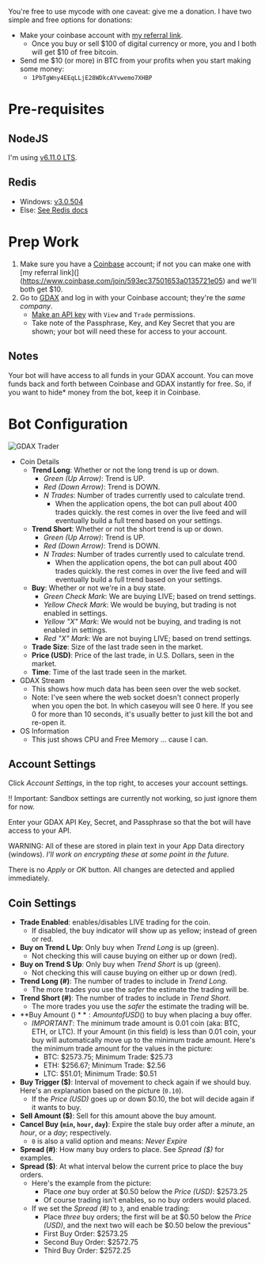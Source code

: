 You're free to use mycode with one caveat: give me a donation. I have two simple and free options for donations:

- Make your coinbase account with [my referral link](https://www.coinbase.com/join/593ec37501653a0135721e05).
    +  Once you buy or sell $100 of digital currency or more, you and I both will get $10 of free bitcoin.
- Send me $10 (or more) in BTC from your profits when you start making some money:
    + `1PbTgWny4EEqLLjE28WDkcAYvwemo7XHBP`

# Pre-requisites

## NodeJS

I'm using [v6.11.0 LTS](https://nodejs.org/en/).

## Redis

- Windows: [v3.0.504](https://github.com/MSOpenTech/redis/releases/tag/win-3.0.504)
- Else: [See Redis docs](https://redis.io/download#installation)

# Prep Work

1. Make sure you have a [Coinbase](https://coinbase.com) account; if not you can make one with [my referral link](](https://www.coinbase.com/join/593ec37501653a0135721e05) and we'll both get $10.
1. Go to [GDAX](https://gdax.com) and log in with your Coinbase account; they're the *same company*.
    - [Make an API key](https://www.gdax.com/settings/api) with `View` and `Trade` permissions.
    - Take note of the Passphrase, Key, and Key Secret that you are shown; your bot will need these for access to your account.

## Notes

Your bot will have access to all funds in your GDAX account. You can move funds back and forth between Coinbase and GDAX instantly for free. So, if you want to hide* money from the bot, keep it in Coinbase.

# Bot Configuration

![GDAX Trader](http://static.vertigion.com/images/GDAX/GDAX-Trader.png)

- Coin Details
    + **Trend Long**: Whether or not the long trend is up or down.
        * *Green (Up Arrow)*: Trend is UP.
        * *Red (Down Arrow)*: Trend is DOWN.
        * *N Trades*: Number of trades currently used to calculate trend.
            - When the application opens, the bot can pull about 400 trades quickly. the rest comes in over the live feed and will eventually build a full trend based on your settings.
    + **Trend Short**: Whether or not the short trend is up or down.
        * *Green (Up Arrow)*: Trend is UP.
        * *Red (Down Arrow)*: Trend is DOWN.
        * *N Trades*: Number of trades currently used to calculate trend.
            - When the application opens, the bot can pull about 400 trades quickly. the rest comes in over the live feed and will eventually build a full trend based on your settings.
    + **Buy**: Whether or not we're in a buy state.
        * *Green Check Mark*: We are buying LIVE; based on trend settings.
        * *Yellow Check Mark*: We would be buying, but trading is not enabled in settings.
        * *Yellow "X" Mark*: We would not be buying, and trading is not enabled in settings.
        * *Red "X" Mark*: We are not buying LIVE; based on trend settings.
    + **Trade Size**: Size of the last trade seen in the market.
    + **Price (USD)**: Price of the last trade, in U.S. Dollars, seen in the market.
    + **Time**: Time of the last trade seen in the market.
- GDAX Stream
    + This shows how much data has been seen over the web socket.
    + Note: I've seen where the web socket doesn't connect properly when you open the bot. In which caseyou will see 0 here. If you see 0 for more than 10 seconds, it's usually better to just kill the bot and re-open it.
- OS Information
    + This just shows CPU and Free Memory ... cause I can.

## Account Settings

Click *Account Settings*, in the top right, to acceses your account settings.

:bangbang: Important: Sandbox settings are currently not working, so just ignore them for now.

Enter your GDAX API Key, Secret, and Passphrase so that the bot will have access to your API.

WARNING: All of these are stored in plain text in your App Data directory (windows). *I'll work on encrypting these at some point in the future.*

There is no *Apply* or *OK* button. All changes are detected and applied immediately.

## Coin Settings

- **Trade Enabled**: enables/disables LIVE trading for the coin.
    + If disabled, the buy indicator will show up as yellow; instead of green or red.
- **Buy on Trend L Up**: Only buy when *Trend Long* is up (green).
    + Not checking this will cause buying on either up or down (red).
- **Buy on Trend S Up**: Only buy when *Trend Short* is up (green).
    + Not checking this will cause buying on either up or down (red).
- **Trend Long (#)**: The number of trades to include in *Trend Long*.
    + The more trades you use the *safer* the estimate the trading will be.
- **Trend Short (#)**: The number of trades to include in *Trend Short*.
    + The more trades you use the *safer* the estimate the trading will be.
- **Buy Amount ($)**: Amount of USD ($) to buy when placing a buy offer.
    + *IMPORTANT*: The minimum trade amount is 0.01 coin (aka: BTC, ETH, or LTC). If your Amount (in this field) is less than 0.01 coin, your buy will automatically move up to the minimum trade amount. Here's the minimum trade amount for the values in the picture:
        * BTC: $2573.75; Minimum Trade: $25.73
        * ETH: $256.67; Minimum Trade: $2.56
        * LTC: $51.01; Minimum Trade: $0.51
- **Buy Trigger ($)**: Interval of movement to check again if we should buy. Here's an explanation based on the picture (`0.10`).
    + If the *Price (USD)* goes up or down $0.10, the bot will decide again if it wants to buy.
- **Sell Amount ($)**: Sell for this amount above the buy amount.
- **Cancel Buy (`min`, `hour`, `day`)**: Expire the stale buy order after a *minute*, an *hour*, or a *day*; respectively.
    + `0` is also a valid option and means: *Never Expire*
- **Spread (#)**: How many buy orders to place. See *Spread ($)* for examples.
- **Spread ($)**: At what interval below the current price to place the buy orders.
    + Here's the example from the picture:
        * Place *one* buy order at $0.50 below the *Price (USD)*: $2573.25
        * Of course trading isn't enables, so no buy orders would placed.
    + If we set the *Spread (#)* to `3`, and enable trading:
        * Place *three* buy orders; the first will be at $0.50 below the *Price (USD)*, and the next two will each be $0.50 below the previous"
        * First Buy Order: $2573.25
        * Second Buy Order: $2572.75
        * Third Buy Order: $2572.25